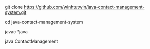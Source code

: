 git clone https://github.com/winhtutwin/java-contact-management-system.git

cd java-contact-management-system

javac *java

java ContactManagement
